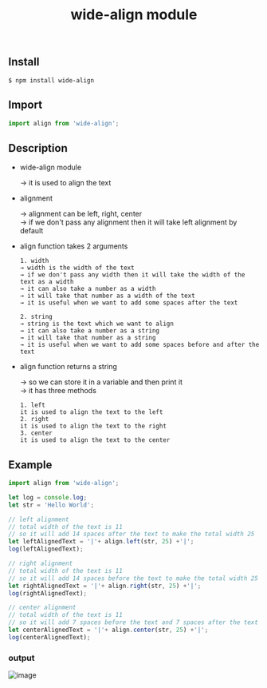 <h1 align="center"> wide-align module </h1>
<br/>

## Install

```console
$ npm install wide-align
```

## Import

```js
import align from 'wide-align';
```
## Description

- wide-align module

  → it is used to align the text

- alignment

  → alignment can be left, right, center <br/>
  → if we don't pass any alignment then it will take left alignment by default

- align function takes 2 arguments
  ```info
  1. width
  → width is the width of the text
  → if we don't pass any width then it will take the width of the text as a width
  → it can also take a number as a width
  → it will take that number as a width of the text
  → it is useful when we want to add some spaces after the text
  ```
  
  ```info
  2. string
  → string is the text which we want to align
  → it can also take a number as a string
  → it will take that number as a string
  → it is useful when we want to add some spaces before and after the text
  ```

- align function returns a string

  → so we can store it in a variable and then print it <br/>
  → it has three methods
  
    ```info
    1. left
    it is used to align the text to the left
    2. right
    it is used to align the text to the right
    3. center
    it is used to align the text to the center
    ```

## Example
```js
import align from 'wide-align';

let log = console.log;
let str = 'Hello World';

// left alignment
// total width of the text is 11
// so it will add 14 spaces after the text to make the total width 25
let leftAlignedText = '|'+ align.left(str, 25) +'|';
log(leftAlignedText);

// right alignment
// total width of the text is 11
// so it will add 14 spaces before the text to make the total width 25
let rightAlignedText = '|'+ align.right(str, 25) +'|';
log(rightAlignedText);

// center alignment
// total width of the text is 11
// so it will add 7 spaces before the text and 7 spaces after the text to make the total width 25
let centerAlignedText = '|'+ align.center(str, 25) +'|';
log(centerAlignedText);
```

### output
![image](https://user-images.githubusercontent.com/84856389/198826459-938df156-3d81-4776-a707-2864b2d095b5.png)
